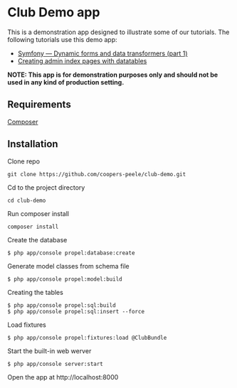 Club Demo app
=============

This is a demonstration app designed to illustrate some of our tutorials. The following tutorials use this demo app:

* [Symfony — Dynamic forms and data transformers (part 1)](http://www.coopers-peele.com/blog/2015/03/symfony-dynamic-forms-and-data-transformers-1/)
*  [Creating admin index pages with datatables](http://www.coopers-peele.com/blog/2015/05/admin-index-pages-with-datatables/)

**NOTE: This app is for demonstration purposes only and should not be used in any kind of production setting.**

Requirements
------------

[Composer](http://getcomposer.org)

Installation
------------

Clone repo

    git clone https://github.com/coopers-peele/club-demo.git

Cd to the project directory

    cd club-demo

Run composer install

    composer install

Create the database

	$ php app/console propel:database:create

Generate model classes from schema file

    $ php app/console propel:model:build

Creating the tables

    $ php app/console propel:sql:build
    $ php app/console propel:sql:insert --force

Load fixtures

    $ php app/console propel:fixtures:load @ClubBundle

Start the built-in web werver

    $ php app/console server:start

Open the app at http://localhost:8000